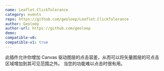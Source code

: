 ```yaml
---
name: Leaflet.ClickTolerance
category: events
repo: https://github.com/geoloep/Leaflet.ClickTolerance
author: Geoloep
author-url: https://github.com/geoloep
demo: 
compatible-v0:
compatible-v1: true
---
```


此插件允许你增加 Canvas 驱动图层的点击容差，从而可以将矢量图层的可点击区域增加到其可见范围之外。 当您的功能难以点击时很有用。
